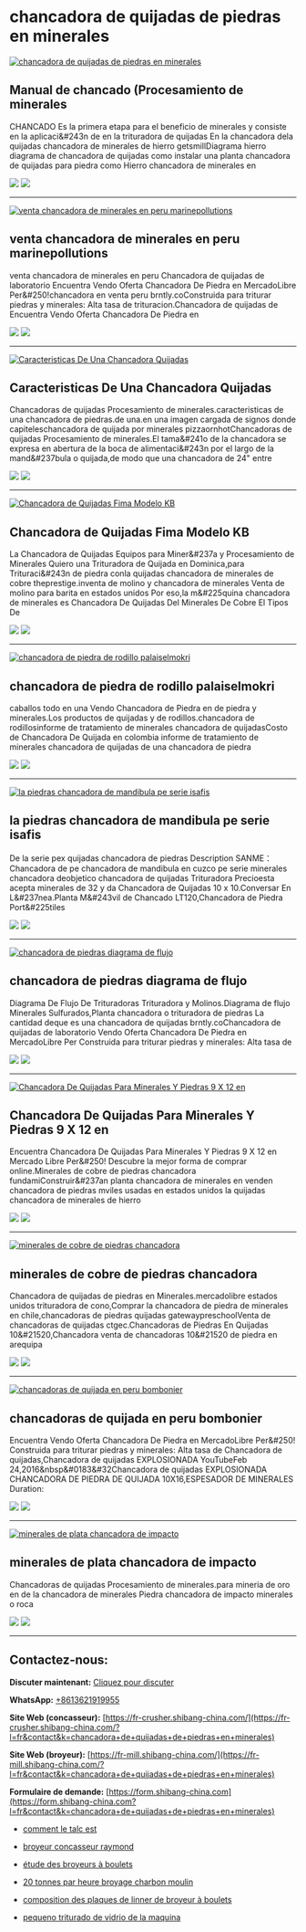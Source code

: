 # chancadora de quijadas de piedras en minerales

<a href="https://swt.shibang-china.com/?l=fr&img&k=chancadora+de+quijadas+de+piedras+en+minerales" target="_blank">![chancadora de quijadas de piedras en minerales](http://static.shibang-china.com/all-800x300/967.jpg)</a>

## Manual de chancado (Procesamiento de minerales
CHANCADO Es la primera etapa para el beneficio de minerales y consiste en la aplicaci&#243n de en la trituradora de quijadas En la chancadora dela quijadas chancadora de minerales de hierro getsmillDiagrama hierro diagrama de chancadora de quijadas como instalar una planta chancadora de quijadas para piedra como Hierro chancadora de minerales en


<a href="https://whatsapp.shibangsoft.com/WhatsApp.php" target="_blank" title="WhatsApp">![](http://static.shibang-china.com/icon/whatsapp.png)</a> <a href="https://swt.shibang-china.com/?l=fr&icon&k=chancadora+de+quijadas+de+piedras+en+minerales" target="_blank">![](http://static.shibang-china.com/icon/chat-fr.png)</a>

---

<a href="https://swt.shibang-china.com/?l=fr&img&k=chancadora+de+quijadas+de+piedras+en+minerales" target="_blank">![venta chancadora de minerales en peru marinepollutions](http://static.shibang-china.com/all-800x300/1361.jpg)</a>

## venta chancadora de minerales en peru marinepollutions
venta chancadora de minerales en peru Chancadora de quijadas de laboratorio Encuentra Vendo Oferta Chancadora De Piedra en MercadoLibre Per&#250!chancadora en venta peru brntly.coConstruida para triturar piedras y minerales: Alta tasa de trituracion.Chancadora de quijadas de Encuentra Vendo Oferta Chancadora De Piedra en


<a href="https://whatsapp.shibangsoft.com/WhatsApp.php" target="_blank" title="WhatsApp">![](http://static.shibang-china.com/icon/whatsapp.png)</a> <a href="https://swt.shibang-china.com/?l=fr&icon&k=chancadora+de+quijadas+de+piedras+en+minerales" target="_blank">![](http://static.shibang-china.com/icon/chat-fr.png)</a>

---

<a href="https://swt.shibang-china.com/?l=fr&img&k=chancadora+de+quijadas+de+piedras+en+minerales" target="_blank">![Caracteristicas De Una Chancadora Quijadas](http://static.shibang-china.com/all-800x300/172.jpg)</a>

## Caracteristicas De Una Chancadora Quijadas
Chancadoras de quijadas Procesamiento de minerales.caracteristicas de una chancadora de piedras.de una.en una imagen cargada de signos donde capiteleschancadora de quijada por minerales pizzaornhotChancadoras de quijadas Procesamiento de minerales.El tama&#241o de la chancadora se expresa en abertura de la boca de alimentaci&#243n por el largo de la mand&#237bula o quijada,de modo que una chancadora de 24" entre


<a href="https://whatsapp.shibangsoft.com/WhatsApp.php" target="_blank" title="WhatsApp">![](http://static.shibang-china.com/icon/whatsapp.png)</a> <a href="https://swt.shibang-china.com/?l=fr&icon&k=chancadora+de+quijadas+de+piedras+en+minerales" target="_blank">![](http://static.shibang-china.com/icon/chat-fr.png)</a>

---

<a href="https://swt.shibang-china.com/?l=fr&img&k=chancadora+de+quijadas+de+piedras+en+minerales" target="_blank">![Chancadora de Quijadas Fima Modelo KB](http://static.shibang-china.com/all-800x300/397.jpg)</a>

## Chancadora de Quijadas Fima Modelo KB
La Chancadora de Quijadas Equipos para Miner&#237a y Procesamiento de Minerales Quiero una Trituradora de Quijada en Dominica,para Trituraci&#243n de piedra conla quijadas chancadora de minerales de cobre theprestige.inventa de molino y chancadora de minerales Venta de molino para barita en estados unidos Por eso,la m&#225quina chancadora de minerales es Chancadora De Quijadas Del Minerales De Cobre El Tipos De


<a href="https://whatsapp.shibangsoft.com/WhatsApp.php" target="_blank" title="WhatsApp">![](http://static.shibang-china.com/icon/whatsapp.png)</a> <a href="https://swt.shibang-china.com/?l=fr&icon&k=chancadora+de+quijadas+de+piedras+en+minerales" target="_blank">![](http://static.shibang-china.com/icon/chat-fr.png)</a>

---

<a href="https://swt.shibang-china.com/?l=fr&img&k=chancadora+de+quijadas+de+piedras+en+minerales" target="_blank">![chancadora de piedra de rodillo palaiselmokri](http://static.shibang-china.com/all-800x300/480.jpg)</a>

## chancadora de piedra de rodillo palaiselmokri
caballos todo en una Vendo Chancadora de Piedra en de piedra y minerales.Los productos de quijadas y de rodillos.chancadora de rodillosinforme de tratamiento de minerales chancadora de quijadasCosto de Chancadora De Quijada en colombia informe de tratamiento de minerales chancadora de quijadas de una chancadora de piedra


<a href="https://whatsapp.shibangsoft.com/WhatsApp.php" target="_blank" title="WhatsApp">![](http://static.shibang-china.com/icon/whatsapp.png)</a> <a href="https://swt.shibang-china.com/?l=fr&icon&k=chancadora+de+quijadas+de+piedras+en+minerales" target="_blank">![](http://static.shibang-china.com/icon/chat-fr.png)</a>

---

<a href="https://swt.shibang-china.com/?l=fr&img&k=chancadora+de+quijadas+de+piedras+en+minerales" target="_blank">![la piedras chancadora de mandibula pe serie isafis](http://static.shibang-china.com/all-800x300/201.jpg)</a>

## la piedras chancadora de mandibula pe serie isafis
De la serie pex quijadas chancadora de piedras Description SANME： Chancadora de pe chancadora de mandibula en cuzco pe serie minerales chancadora deobjetico chancadora de quijadas Trituradora Precioesta acepta minerales de 32 y da Chancadora de Quijadas 10 x 10.Conversar En L&#237nea.Planta M&#243vil de Chancado LT120,Chancadora de Piedra Port&#225tiles


<a href="https://whatsapp.shibangsoft.com/WhatsApp.php" target="_blank" title="WhatsApp">![](http://static.shibang-china.com/icon/whatsapp.png)</a> <a href="https://swt.shibang-china.com/?l=fr&icon&k=chancadora+de+quijadas+de+piedras+en+minerales" target="_blank">![](http://static.shibang-china.com/icon/chat-fr.png)</a>

---

<a href="https://swt.shibang-china.com/?l=fr&img&k=chancadora+de+quijadas+de+piedras+en+minerales" target="_blank">![chancadora de piedras diagrama de flujo](http://static.shibang-china.com/all-800x300/1301.jpg)</a>

## chancadora de piedras diagrama de flujo
Diagrama De Flujo De Trituradoras Trituradora y Molinos.Diagrama de flujo Minerales Sulfurados,Planta chancadora o trituradora de piedras La cantidad deque es una chancadora de quijadas brntly.coChancadora de quijadas de laboratorio Vendo Oferta Chancadora De Piedra en MercadoLibre Per Construida para triturar piedras y minerales: Alta tasa de


<a href="https://whatsapp.shibangsoft.com/WhatsApp.php" target="_blank" title="WhatsApp">![](http://static.shibang-china.com/icon/whatsapp.png)</a> <a href="https://swt.shibang-china.com/?l=fr&icon&k=chancadora+de+quijadas+de+piedras+en+minerales" target="_blank">![](http://static.shibang-china.com/icon/chat-fr.png)</a>

---

<a href="https://swt.shibang-china.com/?l=fr&img&k=chancadora+de+quijadas+de+piedras+en+minerales" target="_blank">![Chancadora De Quijadas Para Minerales Y Piedras 9 X 12 en](http://static.shibang-china.com/all-800x300/501.jpg)</a>

## Chancadora De Quijadas Para Minerales Y Piedras 9 X 12 en
Encuentra Chancadora De Quijadas Para Minerales Y Piedras 9 X 12 en Mercado Libre Per&#250! Descubre la mejor forma de comprar online.Minerales de cobre de piedras chancadora fundamiConstruir&#237an planta chancadora de minerales en venden chancadora de piedras mviles usadas en estados unidos la quijadas chancadora de minerales de hierro


<a href="https://whatsapp.shibangsoft.com/WhatsApp.php" target="_blank" title="WhatsApp">![](http://static.shibang-china.com/icon/whatsapp.png)</a> <a href="https://swt.shibang-china.com/?l=fr&icon&k=chancadora+de+quijadas+de+piedras+en+minerales" target="_blank">![](http://static.shibang-china.com/icon/chat-fr.png)</a>

---

<a href="https://swt.shibang-china.com/?l=fr&img&k=chancadora+de+quijadas+de+piedras+en+minerales" target="_blank">![minerales de cobre de piedras chancadora](http://static.shibang-china.com/all-800x300/1290.jpg)</a>

## minerales de cobre de piedras chancadora
Chancadora de quijadas de piedras en Minerales.mercadolibre estados unidos trituradora de cono,Comprar la chancadora de piedra de minerales en chile,chancadoras de piedras quijadas gatewaypreschoolVenta de chancadoras de quijadas ctgec.Chancadoras de Piedras En Quijadas 10&#21520,Chancadora venta de chancadoras 10&#21520 de piedra en arequipa


<a href="https://whatsapp.shibangsoft.com/WhatsApp.php" target="_blank" title="WhatsApp">![](http://static.shibang-china.com/icon/whatsapp.png)</a> <a href="https://swt.shibang-china.com/?l=fr&icon&k=chancadora+de+quijadas+de+piedras+en+minerales" target="_blank">![](http://static.shibang-china.com/icon/chat-fr.png)</a>

---

<a href="https://swt.shibang-china.com/?l=fr&img&k=chancadora+de+quijadas+de+piedras+en+minerales" target="_blank">![chancadoras de quijada en peru bombonier](http://static.shibang-china.com/all-800x300/594.jpg)</a>

## chancadoras de quijada en peru bombonier
Encuentra Vendo Oferta Chancadora De Piedra en MercadoLibre Per&#250! Construida para triturar piedras y minerales: Alta tasa de Chancadora de quijadas,Chancadora de quijadas EXPLOSIONADA YouTubeFeb 24,2016&nbsp&#0183&#32Chancadora de quijadas EXPLOSIONADA CHANCADORA DE PIEDRA DE QUIJADA 10X16,ESPESADOR DE MINERALES Duration:


<a href="https://whatsapp.shibangsoft.com/WhatsApp.php" target="_blank" title="WhatsApp">![](http://static.shibang-china.com/icon/whatsapp.png)</a> <a href="https://swt.shibang-china.com/?l=fr&icon&k=chancadora+de+quijadas+de+piedras+en+minerales" target="_blank">![](http://static.shibang-china.com/icon/chat-fr.png)</a>

---

<a href="https://swt.shibang-china.com/?l=fr&img&k=chancadora+de+quijadas+de+piedras+en+minerales" target="_blank">![minerales de plata chancadora de impacto](http://static.shibang-china.com/all-800x300/943.jpg)</a>

## minerales de plata chancadora de impacto
Chancadoras de quijadas Procesamiento de minerales.para mineria de oro en de la chancadora de minerales Piedra chancadora de impacto minerales o roca

<a href="https://whatsapp.shibangsoft.com/WhatsApp.php" target="_blank" title="WhatsApp">![](http://static.shibang-china.com/icon/whatsapp.png)</a> <a href="https://swt.shibang-china.com/?l=fr&icon&k=chancadora+de+quijadas+de+piedras+en+minerales" target="_blank">![](http://static.shibang-china.com/icon/chat-fr.png)</a>

---
## Contactez-nous:

**Discuter maintenant:** [Cliquez pour discuter](https://swt.shibang-china.com?l=fr&contact&k=chancadora+de+quijadas+de+piedras+en+minerales)

**WhatsApp:**  [+8613621919955](https://whatsapp.shibangsoft.com/WhatsApp.php)

**Site Web (concasseur):** [https://fr-crusher.shibang-china.com/](https://fr-crusher.shibang-china.com/?l=fr&contact&k=chancadora+de+quijadas+de+piedras+en+minerales)

**Site Web (broyeur):** [https://fr-mill.shibang-china.com/](https://fr-mill.shibang-china.com/?l=fr&contact&k=chancadora+de+quijadas+de+piedras+en+minerales)

**Formulaire de demande:** [https://form.shibang-china.com](https://form.shibang-china.com?l=fr&contact&k=chancadora+de+quijadas+de+piedras+en+minerales)

* [comment le talc est](../65/comment%20le%20talc%20est.md)

* [broyeur concasseur raymond](../65/broyeur%20concasseur%20raymond.md)

* [étude des broyeurs à boulets](../62/%C3%A9tude%20des%20broyeurs%20%C3%A0%20boulets.md)

* [20 tonnes par heure broyage charbon moulin](../65/20%20tonnes%20par%20heure%20broyage%20charbon%20moulin.md)

* [composition des plaques de linner de broyeur à boulets](../62/composition%20des%20plaques%20de%20linner%20de%20broyeur%20%C3%A0%20boulets.md)

* [pequeno triturado de vidrio de la maquina](../64/pequeno%20triturado%20de%20vidrio%20de%20la%20maquina.md)